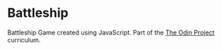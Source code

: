 # Battleship

Battleship Game created using JavaScript.
Part of the <a href="https://www.theodinproject.com">The Odin Project</a> curriculum.

